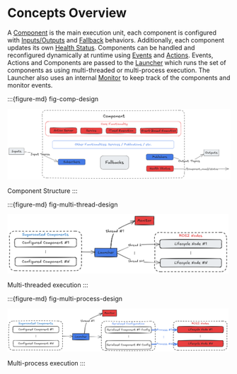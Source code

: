 # Concepts Overview

A [Component](component.md) is the main execution unit, each component is configured with [Inputs/Outputs](topics.md) and [Fallback](fallbacks.md) behaviors. Additionally, each component updates its own [Health Status](status.md). Components can be handled and reconfigured dynamically at runtime using [Events](events.md) and [Actions](actions.md). Events, Actions and Components are passed to the [Launcher](launcher.md) which runs the set of components as using multi-threaded or multi-process execution. The Launcher also uses an internal [Monitor](monitor.md) to keep track of the components and monitor events.

:::{figure-md} fig-comp-design

<img src="../_static/images/diagrams/component_light.png" alt="Base Component" width="700px">

Component Structure
:::

:::{figure-md} fig-multi-thread-design

<img src="../_static/images/diagrams/multi_threaded_light.png" alt="Multi-threaded execution" width="500px">

Multi-threaded execution
:::

:::{figure-md} fig-multi-process-design

<img src="../_static/images/diagrams/multi_process_light.png" alt="Multi-process execution" width="500px">

Multi-process execution
:::

